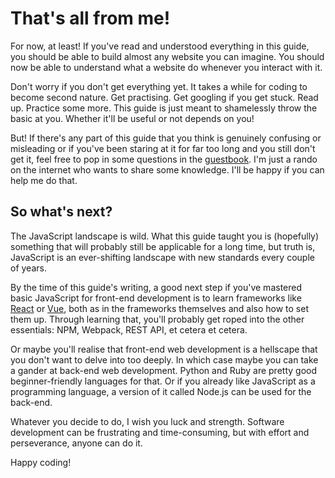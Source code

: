 # That's all from me!
For now, at least! If you've read and understood everything in this guide, you should be able to build almost any website you can imagine. You should now be able to understand what a website do whenever you interact with it.  

Don't worry if you don't get everything yet. It takes a while for coding to become second nature. Get practising. Get googling if you get stuck. Read up. Practice some more. This guide is just meant to shamelessly throw the basic at you. Whether it'll be useful or not depends on you!

But! If there's any part of this guide that you think is genuinely confusing or misleading or if you've been staring at it for far too long and you still don't get it, feel free to pop in some questions in the [guestbook](guestbook.md). I'm just a rando on the internet who wants to share some knowledge. I'll be happy if you can help me do that. 

## So what's next?
The JavaScript landscape is wild. What this guide taught you is (hopefully) something that will probably still be applicable for a long time, but truth is, JavaScript is an ever-shifting landscape with new standards every couple of years.

By the time of this guide's writing, a good next step if you've mastered basic JavaScript for front-end development is to learn frameworks like [React](https://reactjs.org/) or [Vue](https://vuejs.org/), both as in the frameworks themselves and also how to set them up. Through learning that, you'll probably get roped into the other essentials: NPM, Webpack, REST API, et cetera et cetera.

Or maybe you'll realise that front-end web development is a hellscape that you don't want to delve into too deeply. In which case maybe you can take a gander at back-end web development. Python and Ruby are pretty good beginner-friendly languages for that. Or if you already like JavaScript as a programming language, a version of it called Node.js can be used for the back-end.

Whatever you decide to do, I wish you luck and strength. Software development can be frustrating and time-consuming, but with effort and perseverance, anyone can do it.

Happy coding!
 